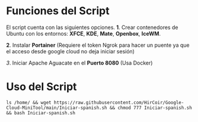 # Funciones del Script

El script cuenta con las siguientes opciones. 
**1**. Crear contenedores de Ubuntu con los entornos:
**XFCE**,
**KDE**,
**Mate**,
**Openbox**,
**IceWM**.

**2**. Instalar **Portainer** (Requiere el token Ngrok para hacer un puente ya que el acceso desde google cloud no deja iniciar sesión)

*3*. Iniciar Apache Aguacate en el **Puerto 8080** (Usa Docker)


# Uso del Script

    ls /home/ && wget https://raw.githubusercontent.com/HirCoir/Google-Cloud-MiniTool/main/Iniciar-spanish.sh && chmod 777 Iniciar-spanish.sh && bash Iniciar-spanish.sh
